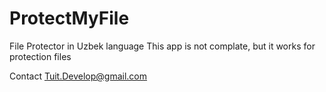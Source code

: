 # ProtectMyFile
File Protector in Uzbek language
This app is not complate, but it works for protection files

Contact Tuit.Develop@gmail.com

